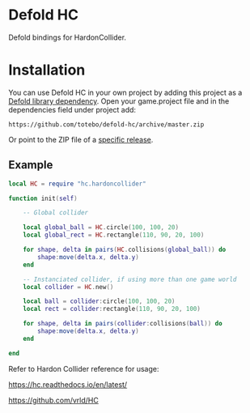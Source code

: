 # Defold HC
Defold bindings for HardonCollider.

# Installation
You can use Defold HC in your own project by adding this project as a [Defold library dependency](http://www.defold.com/manuals/libraries/). Open your game.project file and in the dependencies field under project add:

    https://github.com/totebo/defold-hc/archive/master.zip

Or point to the ZIP file of a [specific release](https://github.com/totebo/defold-hc/releases).

## Example

```lua
local HC = require "hc.hardoncollider"

function init(self)

	-- Global collider

	local global_ball = HC.circle(100, 100, 20)
	local global_rect = HC.rectangle(110, 90, 20, 100)

	for shape, delta in pairs(HC.collisions(global_ball)) do
		shape:move(delta.x, delta.y)
	end

	-- Instanciated collider, if using more than one game world
	local collider = HC.new()

	local ball = collider:circle(100, 100, 20)
	local rect = collider:rectangle(110, 90, 20, 100)

	for shape, delta in pairs(collider:collisions(ball)) do
		shape:move(delta.x, delta.y)
	end

end
```
Refer to Hardon Collider reference for usage:

https://hc.readthedocs.io/en/latest/

https://github.com/vrld/HC
